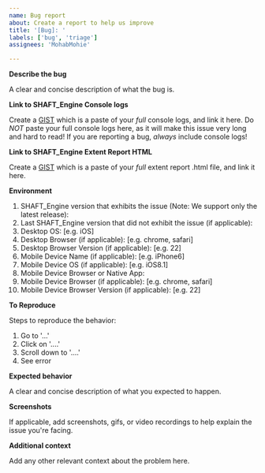 ```yaml
---
name: Bug report
about: Create a report to help us improve
title: '[Bug]: '
labels: ['bug', 'triage']
assignees: 'MohabMohie'

---
```


**Describe the bug**

A clear and concise description of what the bug is.


**Link to SHAFT_Engine Console logs**

Create a [GIST](https://gist.github.com) which is a paste of your _full_ console logs, and link it here.
Do _NOT_ paste your full console logs here, as it will make this issue very long and hard to read!
If you are reporting a bug, _always_ include console logs!


**Link to SHAFT_Engine Extent Report HTML**

Create a [GIST](https://gist.github.com) which is a paste of your _full_ extent report .html file, and link it here.


**Environment**

 1. SHAFT_Engine version that exhibits the issue (Note: We support only the latest release):
 2. Last SHAFT_Engine version that did not exhibit the issue (if applicable):
 3. Desktop OS: [e.g. iOS]
 4. Desktop Browser (if applicable): [e.g. chrome, safari]
 5. Desktop Browser Version (if applicable): [e.g. 22]
 6. Mobile Device Name (if applicable): [e.g. iPhone6]
 7. Mobile Device OS (if applicable): [e.g. iOS8.1]
 8. Mobile Device Browser or Native App: 
 9. Mobile Device Browser (if applicable): [e.g. chrome, safari]
 10. Mobile Device Browser Version (if applicable): [e.g. 22]


**To Reproduce**

Steps to reproduce the behavior:
1. Go to '...'
2. Click on '....'
3. Scroll down to '....'
4. See error


**Expected behavior**

A clear and concise description of what you expected to happen.


**Screenshots**

If applicable, add screenshots, gifs, or video recordings to help explain the issue you're facing.


**Additional context**

Add any other relevant context about the problem here.


